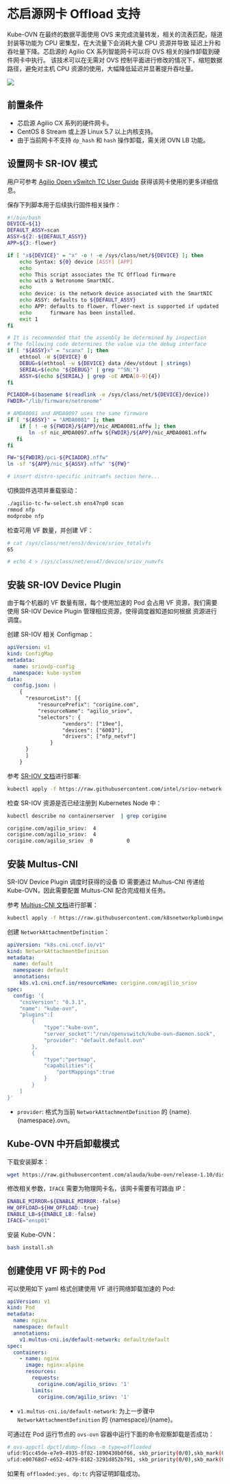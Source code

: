 # 芯启源网卡 Offload 支持

Kube-OVN 在最终的数据平面使用 OVS 来完成流量转发，相关的流表匹配，隧道封装等功能为 CPU 密集型，在大流量下会消耗大量 CPU 资源并导致
延迟上升和吞吐量下降。芯启源的 Agilio CX 系列智能网卡可以将 OVS 相关的操作卸载到硬件网卡中执行。
该技术可以在无需对 OVS 控制平面进行修改的情况下，缩短数据路径，避免对主机 CPU 资源的使用，大幅降低延迟并显著提升吞吐量。

![](../static/hw-offload.png)

## 前置条件
- 芯启源 Agilio CX 系列的硬件网卡。
- CentOS 8 Stream 或上游 Linux 5.7 以上内核支持。
- 由于当前网卡不支持 `dp_hash` 和 `hash` 操作卸载，需关闭 OVN LB 功能。

## 设置网卡 SR-IOV 模式

用户可参考 [Agilio Open vSwitch TC User Guide](https://help.netronome.com/support/solutions/articles/36000081172-agilio-open-vswitch-tc-user-guide)
获得该网卡使用的更多详细信息。

保存下列脚本用于后续执行固件相关操作：
```bash
#!/bin/bash
DEVICE=${1}
DEFAULT_ASSY=scan
ASSY=${2:-${DEFAULT_ASSY}}
APP=${3:-flower}

if [ "x${DEVICE}" = "x" -o ! -e /sys/class/net/${DEVICE} ]; then
    echo Syntax: ${0} device [ASSY] [APP]
    echo
    echo This script associates the TC Offload firmware
    echo with a Netronome SmartNIC.
    echo
    echo device: is the network device associated with the SmartNIC
    echo ASSY: defaults to ${DEFAULT_ASSY}
    echo APP: defaults to flower. flower-next is supported if updated
    echo      firmware has been installed.
    exit 1
fi

# It is recommended that the assembly be determined by inspection
# The following code determines the value via the debug interface
if [ "${ASSY}x" = "scanx" ]; then
    ethtool -W ${DEVICE} 0
    DEBUG=$(ethtool -w ${DEVICE} data /dev/stdout | strings)
    SERIAL=$(echo "${DEBUG}" | grep "^SN:")
    ASSY=$(echo ${SERIAL} | grep -oE AMDA[0-9]{4})
fi

PCIADDR=$(basename $(readlink -e /sys/class/net/${DEVICE}/device))
FWDIR="/lib/firmware/netronome"

# AMDA0081 and AMDA0097 uses the same firmware
if [ "${ASSY}" = "AMDA0081" ]; then
    if [ ! -e ${FWDIR}/${APP}/nic_AMDA0081.nffw ]; then
       ln -sf nic_AMDA0097.nffw ${FWDIR}/${APP}/nic_AMDA0081.nffw
   fi
fi

FW="${FWDIR}/pci-${PCIADDR}.nffw"
ln -sf "${APP}/nic_${ASSY}.nffw" "${FW}"

# insert distro-specific initramfs section here...
```

切换固件选项并重载驱动：

```bash
./agilio-tc-fw-select.sh ens47np0 scan
rmmod nfp
modprobe nfp
```

检查可用 VF 数量，并创建 VF：
```bash
# cat /sys/class/net/ens3/device/sriov_totalvfs
65

# echo 4 > /sys/class/net/ens47/device/sriov_numvfs
```

## 安装 SR-IOV Device Plugin

由于每个机器的 VF 数量有限，每个使用加速的 Pod 会占用 VF 资源，我们需要使用 SR-IOV Device Plugin 管理相应资源，使得调度器知道如何根据
资源进行调度。

创建 SR-IOV 相关 Configmap：
```yaml
apiVersion: v1
kind: ConfigMap
metadata:
  name: sriovdp-config
  namespace: kube-system
data:
  config.json: |
    {
      "resourceList": [{
          "resourcePrefix": "corigine.com",
          "resourceName": "agilio_sriov",
          "selectors": {
                  "vendors": ["19ee"],
                  "devices": ["6003"],
                  "drivers": ["nfp_netvf"]
              }
      }
      ]
    }
```

参考 [SR-IOV 文档](https://github.com/intel/sriov-network-device-plugin)进行部署:

```bash
kubectl apply -f https://raw.githubusercontent.com/intel/sriov-network-device-plugin/master/deployments/k8s-v1.16/sriovdp-daemonset.yaml
```

检查 SR-IOV 资源是否已经注册到 Kubernetes Node 中：

```bash
kubectl describe no containerserver  | grep corigine

corigine.com/agilio_sriov:  4
corigine.com/agilio_sriov:  4
corigine.com/agilio_sriov  0           0
```

## 安装 Multus-CNI

SR-IOV Device Plugin 调度时获得的设备 ID 需要通过 Multus-CNI 传递给 Kube-OVN，因此需要配置 Multus-CNI 配合完成相关任务。

参考 [Multius-CNI 文档](https://github.com/k8snetworkplumbingwg/multus-cni)进行部署：

```bash
kubectl apply -f https://raw.githubusercontent.com/k8snetworkplumbingwg/multus-cni/master/deployments/multus-daemonset.yml
```

创建 `NetworkAttachmentDefinition`：

```yaml
apiVersion: "k8s.cni.cncf.io/v1"
kind: NetworkAttachmentDefinition
metadata:
  name: default
  namespace: default
  annotations:
    k8s.v1.cni.cncf.io/resourceName: corigine.com/agilio_sriov
spec:
  config: '{
    "cniVersion": "0.3.1",
    "name": "kube-ovn",
    "plugins":[
        {
            "type":"kube-ovn",
            "server_socket":"/run/openvswitch/kube-ovn-daemon.sock",
            "provider": "default.default.ovn"
        },
        {
            "type":"portmap",
            "capabilities":{
                "portMappings":true
            }
        }
    ]
}'
```

- `provider`: 格式为当前 `NetworkAttachmentDefinition` 的 {name}.{namespace}.ovn。

## Kube-OVN 中开启卸载模式

下载安装脚本：

```bash
wget https://raw.githubusercontent.com/alauda/kube-ovn/release-1.10/dist/images/install.sh
```

修改相关参数，`IFACE` 需要为物理网卡名，该网卡需要有可路由 IP：
```bash
ENABLE_MIRROR=${ENABLE_MIRROR:-false}
HW_OFFLOAD=${HW_OFFLOAD:-true}
ENABLE_LB=${ENABLE_LB:-false}
IFACE="ensp01"
```

安装 Kube-OVN：

```bash
bash install.sh
```

## 创建使用 VF 网卡的 Pod

可以使用如下 yaml 格式创建使用 VF 进行网络卸载加速的 Pod:

```yaml
apiVersion: v1
kind: Pod
metadata:
  name: nginx
  namespace: default
  annotations:
    v1.multus-cni.io/default-network: default/default
spec:
  containers:
    - name: nginx
      image: nginx:alpine
      resources:
        requests:
          corigine.com/agilio_sriov: '1'
        limits:
          corigine.com/agilio_sriov: '1'
```

- `v1.multus-cni.io/default-network`: 为上一步骤中 `NetworkAttachmentDefinition` 的 {namespace}/{name}。

可通过在 Pod 运行节点的 `ovs-ovn` 容器中运行下面的命令观察卸载是否成功：

```bash
# ovs-appctl dpctl/dump-flows -m type=offloaded
ufid:91cc45de-e7e9-4935-8f82-1890430b0f66, skb_priority(0/0),skb_mark(0/0),ct_state(0/0x23),ct_zone(0/0),ct_mark(0/0),ct_label(0/0x1),recirc_id(0),dp_hash(0/0),in_port(5b45c61b307e_h),packet_type(ns=0/0,id=0/0),eth(src=00:00:00:c5:6d:4e,dst=00:00:00:e7:16:ce),eth_type(0x0800),ipv4(src=0.0.0.0/0.0.0.0,dst=0.0.0.0/0.0.0.0,proto=0/0,tos=0/0,ttl=0/0,frag=no), packets:941539, bytes:62142230, used:0.260s, offloaded:yes, dp:tc, actions:54235e5753b8_h
ufid:e00768d7-e652-4d79-8182-3291d852b791, skb_priority(0/0),skb_mark(0/0),ct_state(0/0x23),ct_zone(0/0),ct_mark(0/0),ct_label(0/0x1),recirc_id(0),dp_hash(0/0),in_port(54235e5753b8_h),packet_type(ns=0/0,id=0/0),eth(src=00:00:00:e7:16:ce,dst=00:00:00:c5:6d:4e),eth_type(0x0800),ipv4(src=0.0.0.0/0.0.0.0,dst=0.0.0.0/0.0.0.0,proto=0/0,tos=0/0,ttl=0/0,frag=no), packets:82386659, bytes:115944854173, used:0.260s, offloaded:yes, dp:tc, actions:5b45c61b307e_h
```

如果有 `offloaded:yes, dp:tc` 内容证明卸载成功。
